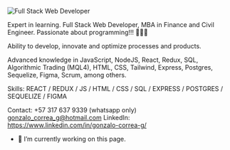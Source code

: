 ![Full Stack Web Developer](https://i.ibb.co/FHs2BYW/markus-spiske-FXFz-s-W0uwo-unsplash-2.jpg)

Expert in learning. Full Stack Web Developer, MBA in Finance and Civil Engineer. Passionate about programming!!! 👨🏻‍💻

Ability to develop, innovate and optimize processes and products.

Advanced knowledge in JavaScript, NodeJS, React, Redux, SQL, Algorithmic Trading (MQL4), HTML, CSS, Tailwind, Express, Postgres, Sequelize, Figma, Scrum, among others.

Skills: REACT / REDUX / JS / HTML / CSS / SQL / EXPRESS / POSTGRES / SEQUELIZE / FIGMA

Contact: 
+57 317 637 9339 (whatsapp only) 
gonzalo_correa_g@hotmail.com
LinkedIn: https://www.linkedin.com/in/gonzalo-correa-g/

- 🔭 I’m currently working on this page. 




